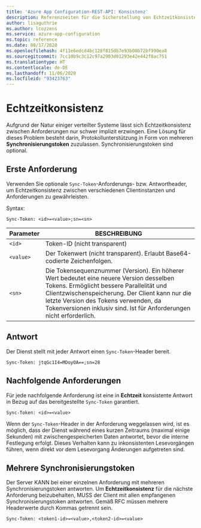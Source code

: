 ```yaml
---
title: 'Azure App Configuration-REST-API: Konsistenz'
description: Referenzseiten für die Sicherstellung von Echtzeitkonsistenz über die Azure App Configuration-REST-API
author: lisaguthrie
ms.author: lcozzens
ms.service: azure-app-configuration
ms.topic: reference
ms.date: 08/17/2020
ms.openlocfilehash: 4f11e6edcd4bc128f815db7e93b00b72bf990ea8
ms.sourcegitcommit: 7cc10b9c3c12c97a2903d01293e42e442f8ac751
ms.translationtype: HT
ms.contentlocale: de-DE
ms.lasthandoff: 11/06/2020
ms.locfileid: "93423763"
---
```

# <a name="real-time-consistency"></a>Echtzeitkonsistenz

Aufgrund der Natur einiger verteilter Systeme lässt sich Echtzeitkonsistenz zwischen Anforderungen nur schwer implizit erzwingen. Eine Lösung für dieses Problem besteht darin, Protokollunterstützung in Form von mehreren **Synchronisierungstoken** zuzulassen. Synchronisierungstoken sind optional.

## <a name="initial-request"></a>Erste Anforderung

Verwenden Sie optionale `Sync-Token`-Anforderungs- bzw. Antwortheader, um Echtzeitkonsistenz zwischen verschiedenen Clientinstanzen und Anforderungen zu gewährleisten.

Syntax:

```http
Sync-Token: <id>=<value>;sn=<sn>
```

|Parameter|BESCHREIBUNG|
|--|--|
| `<id>` | Token-ID (nicht transparent) |
| `<value>` | Der Tokenwert (nicht transparent). Erlaubt Base64-codierte Zeichenfolgen. |
| `<sn>` | Die Tokensequenznummer (Version). Ein höherer Wert bedeutet eine neuere Version desselben Tokens. Ermöglicht bessere Parallelität und Clientzwischenspeicherung. Der Client kann nur die letzte Version des Tokens verwenden, da Tokenversionen inklusiv sind. Ist für Anforderungen nicht erforderlich. |

## <a name="response"></a>Antwort

Der Dienst stellt mit jeder Antwort einen `Sync-Token`-Header bereit.

```http
Sync-Token: jtqGc1I4=MDoyOA==;sn=28
```

## <a name="subsequent-requests"></a>Nachfolgende Anforderungen

Für jede nachfolgende Anforderung ist eine in **Echtzeit** konsistente Antwort in Bezug auf das bereitgestellte `Sync-Token` garantiert.

```http
Sync-Token: <id>=<value>
```

Wenn der `Sync-Token`-Header in der Anforderung weggelassen wird, ist es möglich, dass der Dienst während eines kurzen Zeitraums (maximal einige Sekunden) mit zwischengespeicherten Daten antwortet, bevor die interne Festlegung erfolgt. Dieses Verhalten kann zu inkonsistenten Lesevorgängen führen, wenn direkt vor dem Lesevorgang Änderungen aufgetreten sind.

## <a name="multiple-sync-tokens"></a>Mehrere Synchronisierungstoken

Der Server KANN bei einer einzelnen Anforderung mit mehreren Synchronisierungstoken antworten. Um **Echtzeitkonsistenz** für die nächste Anforderung beizubehalten, MUSS der Client mit allen empfangenen Synchronisierungstoken antworten. Gemäß RFC müssen mehrere Headerwerte durch Kommas getrennt sein.

```http
Sync-Token: <token1-id>=<value>,<token2-id>=<value>
```
